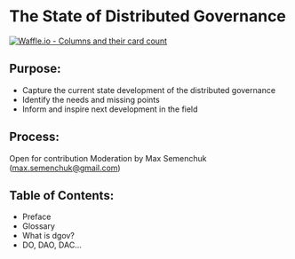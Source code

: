 # The State of Distributed Governance

[![Waffle.io - Columns and their card count](https://badge.waffle.io/MaxSemenchuk/dgovstate.svg?columns=all)](https://waffle.io/MaxSemenchuk/dgovstate)

## Purpose:

* Capture the current state development of the distributed governance
* Identify the needs and missing points
* Inform and inspire next development in the field


## Process:

Open for contribution
Moderation by Max Semenchuk (max.semenchuk@gmail.com)


## Table of Contents:

* Preface
* Glossary
* What is dgov?
* DO, DAO, DAC...
